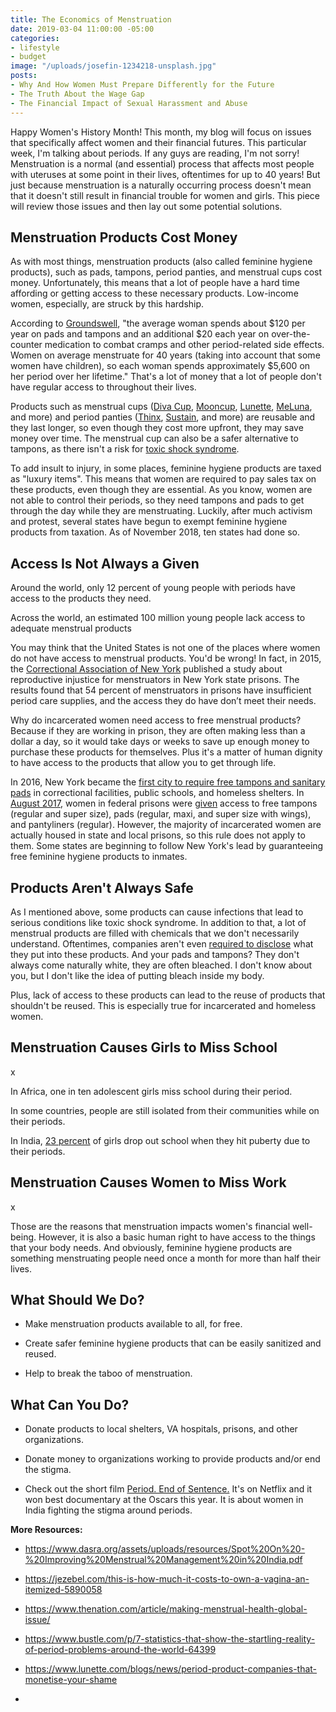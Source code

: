 ```yaml
---
title: The Economics of Menstruation
date: 2019-03-04 11:00:00 -05:00
categories:
- lifestyle
- budget
image: "/uploads/josefin-1234218-unsplash.jpg"
posts:
- Why And How Women Must Prepare Differently for the Future
- The Truth About the Wage Gap
- The Financial Impact of Sexual Harassment and Abuse
---
```


Happy Women's History Month! This month, my blog will focus on issues that specifically affect women and their financial futures. This particular week, I'm talking about periods. If any guys are reading, I'm not sorry! Menstruation is a normal (and essential) process that affects most people with uteruses at some point in their lives, oftentimes for up to 40 years! But just because menstruation is a naturally occurring process doesn't mean that it doesn't still result in financial trouble for women and girls. This piece will review those issues and then lay out some potential solutions.

## Menstruation Products Cost Money

As with most things, menstruation products (also called feminine hygiene products), such as pads, tampons, period panties, and menstrual cups cost money. Unfortunately, this means that a lot of people have a hard time affording or getting access to these necessary products. Low-income women, especially, are struck by this hardship.

According to [Groundswell](https://groundswell.org/women-spend-hundreds-of-extra-dollars-per-year-heres-one-easy-out/), "the average woman spends about $120 per year on pads and tampons and an additional $20 each year on over-the-counter medication to combat cramps and other period-related side effects. Women on average menstruate for 40 years (taking into account that some women have children), so each woman spends approximately $5,600 on her period over her lifetime." That's a lot of money that a lot of people don't have regular access to throughout their lives.

Products such as menstrual cups ([Diva Cup](https://divacup.com/), [Mooncup](https://www.mooncup.co.uk/), [Lunette](https://store.lunette.com/), [MeLuna](https://meluna-usa.com/), and more) and period panties ([Thinx](https://www.shethinx.com), [Sustain](https://www.sustainnatural.com), and more) are reusable and they last longer, so even though they cost more upfront, they may save money over time. The menstrual cup can also be a safer alternative to tampons, as there isn't a risk for [toxic shock syndrome](https://www.mayoclinic.org/diseases-conditions/toxic-shock-syndrome/symptoms-causes/syc-20355384).

To add insult to injury, in some places, feminine hygiene products are taxed as "luxury items". This means that women are required to pay sales tax on these products, even though they are essential.  As you know, women are not able to control their periods, so they need tampons and pads to get through the day while they are menstruating. Luckily, after much activism and protest, several states have begun to exempt feminine hygiene products from taxation. As of November 2018, ten states had done so.

## Access Is Not Always a Given

Around the world, only 12 percent of young people with periods have access to the products they need.

Across the world, an estimated 100 million young people lack access to adequate menstrual products

You may think that the United States is not one of the places where women do not have access to menstrual products. You'd be wrong! In fact, in 2015, the [Correctional Association of New York](https://www.correctionalassociation.org/) published a study about reproductive injustice for menstruators in New York state prisons. The results found that 54 percent of menstruators in prisons have insufficient period care supplies, and the access they do have don’t meet their needs.

Why do incarcerated women need access to free menstrual products? Because if they are working in prison, they are often making less than a dollar a day, so it would take days or weeks to save up enough money to purchase these products for themselves. Plus it's a matter of human dignity to have access to the products that allow you to get through life. 

In 2016, New York became the [first city to require free tampons and sanitary pads](https://www.today.com/health/free-tampons-some-nyc-public-schools-will-provide-feminine-hygiene-t80766) in correctional facilities, public schools, and homeless shelters. In [August 2017](https://www.huffingtonpost.com/entry/federal-prisons-pads-tampons_us_59930a82e4b09096429a16e0), women in federal prisons were [given](https://www.bop.gov/policy/om/001_2017.pdf) access to free tampons (regular and super size), pads (regular, maxi, and super size with wings), and pantyliners (regular). However, the majority of incarcerated women are actually housed in state and local prisons, so this rule does not apply to them. Some states are beginning to follow New York's lead by guaranteeing free feminine hygiene products to inmates.

## Products Aren't Always Safe

As I mentioned above, some products can cause infections that lead to serious conditions like toxic shock syndrome. In addition to that, a lot of menstrual products are filled with chemicals that we don't necessarily understand. Oftentimes, companies aren't even [required to disclose](https://www.nytimes.com/2017/05/24/well/live/period-activists-want-tampon-makers-to-disclose-ingredients.html) what they put into these products. And your pads and tampons? They don't always come naturally white, they are often bleached. I don't know about you, but I don't like the idea of putting bleach inside my body.

Plus, lack of access to these products can lead to the reuse of products that shouldn't be reused. This is especially true for incarcerated and homeless women.

## Menstruation Causes Girls to Miss School

x

In Africa, one in ten adolescent girls miss school during their period.

In some countries, people are still isolated from their communities while on their periods.

In India, [23 percent](https://www.dasra.org/assets/uploads/resources/Spot%20On%20-%20Improving%20Menstrual%20Management%20in%20India.pdf) of girls drop out school when they hit puberty due to their periods.

## Menstruation Causes Women to Miss Work

x

Those are the reasons that menstruation impacts women's financial well-being. However, it is also a basic human right to have access to the things that your body needs. And obviously, feminine hygiene products are something menstruating people need once a month for more than half their lives.

## What Should We Do?

* Make menstruation products available to all, for free.

* Create safer feminine hygiene products that can be easily sanitized and reused.

* Help to break the taboo of menstruation.

## What Can You Do?

* Donate products to local shelters, VA hospitals, prisons, and other organizations.

* Donate money to organizations working to provide products and/or end the stigma.

* Check out the short film [Period. End of Sentence.](https://www.netflix.com/title/81074663) It's on Netflix and it won best documentary at the Oscars this year. It is about women in India fighting the stigma around periods.

**More Resources:**

* https://www.dasra.org/assets/uploads/resources/Spot%20On%20-%20Improving%20Menstrual%20Management%20in%20India.pdf

* https://jezebel.com/this-is-how-much-it-costs-to-own-a-vagina-an-itemized-5890058

* https://www.thenation.com/article/making-menstrual-health-global-issue/

* https://www.bustle.com/p/7-statistics-that-show-the-startling-reality-of-period-problems-around-the-world-64399

* https://www.lunette.com/blogs/news/period-product-companies-that-monetise-your-shame

* 